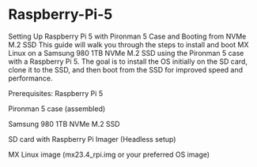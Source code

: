 # Raspberry-Pi-5
Setting Up Raspberry Pi 5 with Pironman 5 Case and Booting from NVMe M.2 SSD
This guide will walk you through the steps to install and boot MX Linux on a Samsung 980 1TB NVMe M.2 SSD using the Pironman 5 case with a Raspberry Pi 5. The goal is to install the OS initially on the SD card, clone it to the SSD, and then boot from the SSD for improved speed and performance.

Prerequisites:
Raspberry Pi 5

Pironman 5 case (assembled)

Samsung 980 1TB NVMe M.2 SSD

SD card with Raspberry Pi Imager (Headless setup)

MX Linux image (mx23.4_rpi.img or your preferred OS image)
